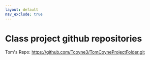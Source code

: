 ```yaml
---
layout: default
nav_exclude: true
---
```


# Class project github repositories

Tom's Repo: https://github.com/Tcoyne3/TomCoyneProjectFolder.git
